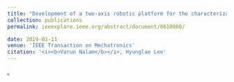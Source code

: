 ```yaml
---
title: "Development of a two-axis robotic platform for the characterization of two-dimensional ankle mechanics"
collection: publications
permalink: ieeexplore.ieee.org/abstract/document/8610008/

date: 2019-01-11
venue: 'IEEE Transaction on Mechatronics'
citation: '<i><b>Varun Nalam</b></i>, Hyunglae Lee'
---
```



[.](ieeexplore.ieee.org/abstract/document/8610008/)
